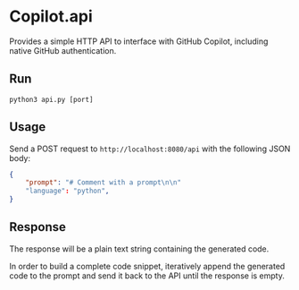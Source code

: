 # Copilot.api

Provides a simple HTTP API to interface with GitHub Copilot, including native GitHub authentication.

## Run
`python3 api.py [port]`

## Usage
Send a POST request to `http://localhost:8080/api` with the following JSON body:
```json
{
    "prompt": "# Comment with a prompt\n\n"
    "language": "python",
}
```

## Response
The response will be a plain text string containing the generated code.

In order to build a complete code snippet, iteratively append the generated code to the prompt and send it back to the API until the response is empty.